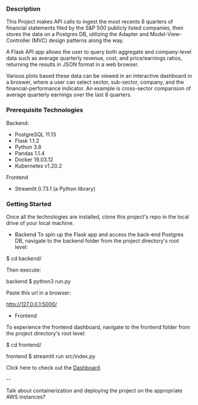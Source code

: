 
### Description

This Project makes API calls to ingest the most recents 8 quarters of financial statements filed by the S&P 500 publicly listed companies, then stores the data on a Postgres DB, utilizing the Adapter and Model-View-Controller (MVC) design patterns along the way.

A Flask API app allows the user to query both aggregate and company-level data such as average quarterly revenue, cost, and price/earnings ratios, returning the results in JSON format in a web browser.

Various plots based these data can be viewed in an interactive dashboard in a broswer, where a user can select sector, sub-sector, company, and the financial-performance indicator.  An example is cross-sector comparision of average quarterly earnings over the last 8 quarters.

### Prerequisite Technologies

Backend:

- PostgreSQL 11.13
- Flask 1.1.2
- Python 3.8
- Pandas 1.1.4
- Docker 19.03.12
- Kubernetes v1.20.2

Frontend

- Streamlit 0.73.1 (a Python library)

### Getting Started

Once all the technologies are installed, clone this project's repo in the local drive of your local machine.

* Backend
To spin up the Flask app and access the back-end Postgres DB, navigate to the backend folder from the project directory's root level:

$ cd backend/

Then execute:

backend $ python3 run.py 

Paste this url in a browser:

http://127.0.0.1:5000/

* Frontend

To experience the frontend dashboard, navigate to the frontend folder from the project directory's root level:

$ cd frontend/

frontend $ streamlit run src/index.py 


Click here to check out the [Dashboard](https://docs.google.com/document/d/e/2PACX-1vR32tVoSvUYB9-jgy_jT3-YbqrjJxQw8pXt13lmcwcjT7hfUW-2L4C5LJG5-BooBSDPGmUDvryonoaL/pub).

--

Talk about containerization and deploying the project on the appropriate AWS instances?
